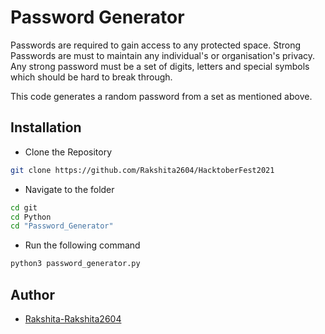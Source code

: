 
  
# Password Generator 

Passwords are required to gain access to any protected space. Strong Passwords are must to maintain any individual's or organisation's privacy. Any strong password must be a set of digits, letters and special symbols which should be hard to break through.

This code generates a random password from a set as mentioned above.


## Installation

- Clone the Repository
```bash
git clone https://github.com/Rakshita2604/HacktoberFest2021
```
- Navigate to the folder
```bash
cd git
cd Python
cd "Password_Generator"
```
- Run the following command
```bash
python3 password_generator.py
```



## Author

- [Rakshita-Rakshita2604](https://github.com/Rakshita2604) 
